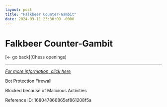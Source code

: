 ```yaml
---
layout: post
title: "Falkbeer Counter-Gambit"
date: 2024-03-11 23:30:09 -0000
---
```

Falkbeer Counter-Gambit
==============

[<- go back](Chess openings)
***
*[For more information, click here](https://www.thechesswebsite.com/falkbeer-counter-gambit/)*

Bot Protection Firewall

Blocked because of Malicious Activities

Reference ID: 168047866865ef861208f5a

